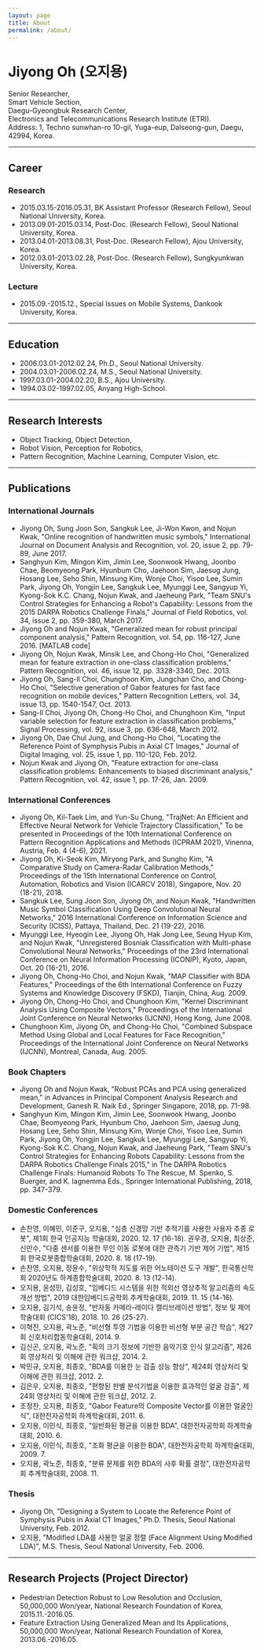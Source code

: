 ```yaml
---
layout: page
title: About
permalink: /about/
---
```


# Jiyong Oh (오지용)

Senior Researcher,  
Smart Vehicle Section,  
Daegu-Gyeongbuk Research Center,  
Electronics and Telecommunications Research Institute (ETRI).  
Address: 1, Techno sunwhan-ro 10-gil, Yuga-eup, Dalseong-gun, Daegu, 42994, Korea.  

***

## Career

### Research
* 2015.03.15-2016.05.31, BK Assistant Professor (Research Fellow), Seoul National University, Korea.
* 2013.09.01-2015.03.14, Post-Doc. (Research Fellow), Seoul National University, Korea.
* 2013.04.01-2013.08.31, Post-Doc. (Research Fellow), Ajou University, Korea.
* 2012.03.01-2013.02.28, Post-Doc. (Research Fellow), Sungkyunkwan University, Korea.

### Lecture
* 2015.09.-2015.12., Special Issues on Mobile Systems, Dankook University, Korea.

*** 

## Education
* 2006.03.01-2012.02.24, Ph.D., Seoul National University.
* 2004.03.01-2006.02.24, M.S., Seoul National University.
* 1997.03.01-2004.02.20, B.S., Ajou University.
* 1994.03.02-1997.02.05, Anyang High-School.

***

## Research Interests
* Object Tracking, Object Detection, 
* Robot Vision, Perception for Robotics,
* Pattern Recognition, Machine Learning, Computer Vision, etc.

*** 

## Publications

### International Journals
* Jiyong Oh, Sung Joon Son, Sangkuk Lee, Ji-Won Kwon, and Nojun Kwak, "Online recognition of handwritten music symbols," International Journal on Document Analysis and Recognition, vol. 20, issue 2, pp. 79-89, June 2017.
* Sanghyun Kim, Mingon Kim, Jimin Lee, Soonwook Hwang, Joonbo Chae, Beomyeong Park, Hyunbum Cho, Jaehoon Sim, Jaesug Jung, Hosang Lee, Seho Shin, Minsung Kim, Wonje Choi, Yisoo Lee, Sumin Park, Jiyong Oh, Yongjin Lee, Sangkuk Lee, Myunggi Lee, Sangyup Yi, Kyong-Sok K.C. Chang, Nojun Kwak, and Jaeheung Park, "Team SNU's Control Strategies for Enhancing a Robot's Capability: Lessons from the 2015 DARPA Robotics Challenge Finals," Journal of Field Robotics, vol. 34, issue 2, pp. 359-380, March 2017.
* Jiyong Oh and Nojun Kwak, "Generalized mean for robust principal component analysis," Pattern Recognition, vol. 54, pp. 116-127, June 2016. [MATLAB code]
* Jiyong Oh, Nojun Kwak, Minsik Lee, and Chong-Ho Choi, "Generalized mean for feature extraction in one-class classification problems," Pattern Recognition, vol. 46, issue 12, pp. 3328-3340, Dec. 2013.
* Jiyong Oh, Sang-Il Choi, Chunghoon Kim, Jungchan Cho, and Chong-Ho Choi, "Selective generation of Gabor features for fast face recognition on mobile devices," Pattern Recognition Letters, vol. 34, issue 13, pp. 1540-1547, Oct. 2013.
* Sang-Il Choi, Jiyong Oh, Chong-Ho Choi, and Chunghoon Kim, "Input variable selection for feature extraction in classification problems," Signal Processing, vol. 92, issue 3, pp. 636-648, March 2012.
* Jiyong Oh, Dae Chul Jung, and Chong-Ho Choi, "Locating the Reference Point of Symphysis Pubis in Axial CT Images," Journal of Digital Imaging, vol. 25, issue 1, pp. 110-120, Feb. 2012.
* Nojun Kwak and Jiyong Oh, "Feature extraction for one-class classification problems: Enhancements to biased discriminant analysis," Pattern Recognition, vol. 42, issue 1, pp. 17-26, Jan. 2009.

### International Conferences
* Jiyong Oh, Kil-Taek Lim, and Yun-Su Chung, "TrajNet: An Efficient and Effective Neural Network for Vehicle Trajectory Classification," To be presented in Proceedings of the 10th International Conference on Pattern Recognition Applications and Methods (ICPRAM 2021), Vinenna, Austria, Feb. 4 (4-6), 2021.
* Jiyong Oh, Ki-Seok Kim, Miryong Park, and Sungho Kim, "A Comparative Study on Camera-Radar Calibration Methods," Proceedings of the 15th International Conference on Control, Automation, Robotics and Vision (ICARCV 2018), Singapore, Nov. 20 (18-21), 2018.
* Sangkuk Lee, Sung Joon Son, Jiyong Oh, and Nojun Kwak, "Handwritten Music Symbol Classification Using Deep Convolutional Neural Networks," 2016 International Conference on Information Science and Security (ICISS), Pattaya, Thailand, Dec. 21 (19-22), 2016.
* Myunggi Lee, Hyeogin Lee, Jiyong Oh, Hak Jong Lee, Seung Hyup Kim, and Nojun Kwak, "Unregistered Bosniak Classification with Multi-phase Convolutional Neural Networks," Proceedings of the 23rd International Conference on Neural Information Processing (ICONIP), Kyoto, Japan, Oct. 20 (16-21), 2016.
* Jiyong Oh, Chong-Ho Choi, and Nojun Kwak, "MAP Classifier with BDA Features," Proceedings of the 6th International Conference on Fuzzy Systems and Knowledge Discovery (FSKD), Tianjin, China, Aug. 2009.
* Jiyong Oh, Chong-Ho Choi, and Chunghoon Kim, "Kernel Discriminant Analysis Using Composite Vectors," Proceedings of the International Joint Conference on Neural Networks (IJCNN), Hong Kong, June 2008.
* Chunghoon Kim, Jiyong Oh, and Chong-Ho Choi, "Combined Subspace Method Using Global and Local Features for Face Recognition," Proceedings of the International Joint Conference on Neural Networks (IJCNN), Montreal, Canada, Aug. 2005.

### Book Chapters
* Jiyong Oh and Nojun Kwak, "Robust PCAs and PCA using generalized mean," in Advances in Principal Component Analysis Research and Development, Ganesh R. Naik Ed., Springer Singapore, 2018, pp. 71-98.
* Sanghyun Kim, Mingon Kim, Jimin Lee, Soonwook Hwang, Joonbo Chae, Beomyeong Park, Hyunbum Cho, Jaehoon Sim, Jaesug Jung, Hosang Lee, Seho Shin, Minsung Kim, Wonje Choi, Yisoo Lee, Sumin Park, Jiyong Oh, Yongjin Lee, Sangkuk Lee, Myunggi Lee, Sangyup Yi, Kyong-Sok K.C. Chang, Nojun Kwak, and Jaeheung Park, "Team SNU's Control Strategies for Enhancing Robots Capability: Lessons from the DARPA Robotics Challenge Finals 2015," in The DARPA Robotics Challenge Finals: Humanoid Robots To The Rescue, M. Spenko, S. Buerger, and K. Iagnemma Eds., Springer International Publishing, 2018, pp. 347-379.

### Domestic Conferences
* 손찬영, 이혜민, 이준구, 오지용, "심층 신경망 기반 추적기를 사용한 사용자 추종 로봇", 제1회 한국 인공지능 학술대회, 2020. 12. 17 (16-18).
권우경, 오지용, 최상준, 신만수, "다중 센서를 이용한 무인 이동 로봇에 대한 관측기 기반 제어 기법", 제15회 한국로봇종합학술대회, 2020. 8. 18 (17-19).
* 손찬영, 오지용, 정윤수, "위상학적 지도를 위한 어노테이션 도구 개발", 한국통신학회 2020년도 하계종합학술대회, 2020. 8. 13 (12-14).
* 오지용, 윤성민, 김성호, "임베디드 시스템을 위한 적외선 영상추적 알고리즘의 속도개선 방법", 2019 대한임베디드공학회 추계학술대회, 2019. 11. 15 (14-16).
* 오지용, 김기석, 송윤정, "반자동 카메라-레이다 캘리브레이션 방법", 정보 및 제어 학술대회 (CICS'18), 2018. 10. 26 (25-27).
* 이혁진, 오지용, 곽노준, "비선형 투영 기법을 이용한 비선형 부분 공간 학습", 제27회 신호처리합동학술대회, 2014. 9.
* 김신곤, 오지용, 곽노준, "획의 크기 정보에 기반한 음악기호 인식 알고리즘", 제26회 영상처리 및 이해에 관한 워크샵, 2014. 2.
* 박민규, 오지용, 최종호, "BDA를 이용한 눈 검출 성능 향상", 제24회 영상처리 및 이해에 관한 워크샵, 2012. 2.
* 김은우, 오지용, 최종호, "편향된 판별 분석기법을 이용한 효과적인 얼굴 검출", 제24회 영상처리 및 이해에 관한 워크샵, 2012. 2.
* 조정찬, 오지용, 최종호, "Gabor Feature의 Composite Vector를 이용한 얼굴인식", 대한전자공학회 하계학술대회, 2011. 6.
* 오지용, 이민식, 최종호, "일반화된 평균을 이용한 BDA", 대한전자공학회 하계학술대회, 2010. 6.
* 오지용, 이민식, 최종호, "조화 평균을 이용한 BDA", 대한전자공학회 하계학술대회, 2009. 7.
* 오지용, 곽노준, 최종호, "분류 문제를 위한 BDA의 사후 확률 결정", 대한전자공학회 추계학술대회, 2008. 11.

### Thesis
* Jiyong Oh, "Designing a System to Locate the Reference Point of Symphysis Pubis in Axial CT Images," Ph.D. Thesis, Seoul National University, Feb. 2012.
* 오지용, "Modified LDA를 사용한 얼굴 정렬 (Face Alignment Using Modified LDA)", M.S. Thesis, Seoul National University, Feb. 2006.

*** 

## Research Projects (Project Director)
* Pedestrian Detection Robust to Low Resolution and Occlusion, 50,000,000 Won/year, National Research Foundation of Korea, 2015.11.-2016.05.
* Feature Extraction Using Generalized Mean and Its Applications, 50,000,000 Won/year, National Research Foundation of Korea, 2013.06.-2016.05.

